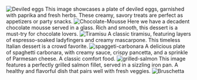 ![Deviled eggs](https://images.unsplash.com/photo-1651980927610-434846437c28?q=80&w=2070&auto=format&fit=crop&ixlib=rb-4.0.3&ixid=M3wxMjA3fDB8MHxwaG90by1wYWdlfHx8fGVufDB8fHx8fA%3D%3D)
This image showcases a plate of deviled eggs, garnished with paprika and fresh herbs. These creamy, savory treats are perfect as appetizers or party snacks.
![Chocolate-Mousse](https://images.unsplash.com/photo-1602513902411-40bc2cf5044a?q=80&w=1935&auto=format&fit=crop&ixlib=rb-4.0.3&ixid=M3wxMjA3fDB8MHxwaG90by1wYWdlfHx8fGVufDB8fHx8fA%3D%3D)
Here we have a decadent chocolate mousse served in a glass. Rich and smooth, this dessert is a must-try for chocolate lovers.
![Tiramisu](https://media.istockphoto.com/id/1422163265/photo/tiramisu.jpg?s=2048x2048&w=is&k=20&c=pyFBEw3fRsxc7DFaI4YLRrXbq8gsIWXGy8utcAY6AWs=)
A classic tiramisu, featuring layers of espresso-soaked ladyfingers and creamy mascarpone. This timeless Italian dessert is a crowd favorite.
![spaggeti-carbonara](https://images.unsplash.com/photo-1588013273468-315fd88ea34c?q=80&w=2069&auto=format&fit=crop&ixlib=rb-4.0.3&ixid=M3wxMjA3fDB8MHxwaG90by1wYWdlfHx8fGVufDB8fHx8fA%3D%3D)
A delicious plate of spaghetti carbonara, with creamy sauce, crispy pancetta, and a sprinkle of Parmesan cheese. A classic comfort food.
![grilled-salmon](http://media.istockphoto.com/id/1487018281/photo/roasted-salmon-in-iron-pan.jpg?s=2048x2048&w=is&k=20&c=PPEgAxiDdcVX_I4zTdnLRALQdgQL45nVoyzxu-yCV0E=)
This image features a perfectly grilled salmon fillet, served in a sizzling iron pan. A healthy and flavorful dish that pairs well with fresh veggies.
![Bruschetta](https://camo.githubusercontent.com/64dc39628ef69ef24b9f4ffc80577223fa60e7f2e0f333b3c9e59af2416f4532/68747470733a2f2f6d656469612e6973746f636b70686f746f2e636f6d2f69642f313138313631313037362f70686f746f2f686f6d656d6164652d6974616c69616e2d627275736368657474612d6f6e2d7275737469632d776f6f64656e2d7461626c652e6a70673f733d32303438783230343826773d6973266b3d323026633d485269384f574a5661356376304e4b454644796e684d4265486f73754e41317448445565653035786542593d)
